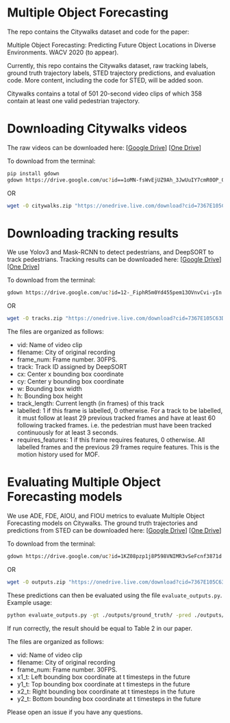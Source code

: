 # Multiple Object Forecasting

The repo contains the Citywalks dataset and code for the paper: 

Multiple Object Forecasting: Predicting Future Object Locations in Diverse Environments. WACV 2020 (to appear).

Currently, this repo contains the Citywalks dataset, raw tracking labels, ground truth trajectory labels, STED trajectory predictions, and evaluation code. More content, including the code for STED, will be added soon.

Citywalks contains a total of 501 20-second video clips of which 358 contain at least one valid pedestrian trajectory.  

# Downloading Citywalks videos
The raw videos can be downloaded here: [[Google Drive](https://drive.google.com/open?id=1oMN-fsWvEjUZ9Ah_3JwUuIY7cmR0OP_Q)] 
[[One Drive](https://1drv.ms/u/s!AlCsPcYF4WdzjGVQzrAPeteUH4rS?e=tET0GY)]

To download from the terminal:
```bash
pip install gdown
gdown https://drive.google.com/uc?id==1oMN-fsWvEjUZ9Ah_3JwUuIY7cmR0OP_Q
```
OR 
```bash
wget -O citywalks.zip "https://onedrive.live.com/download?cid=7367E105C63DAC50&resid=7367E105C63DAC50%211637&authkey=AJmkgXYpBLsX-CM"
```

# Downloading tracking results

We use Yolov3 and Mask-RCNN to detect pedestrians, and DeepSORT to track pedestrians. Tracking results can be downloaded here: [[Google Drive](https://drive.google.com/open?id=12-_FiphR5m0Yd455pem13OVnvCvi-yIn)] [[One Drive](https://onedrive.live.com/?authkey=%21AJvssSoCKvoJ2ew&cid=7367E105C63DAC50&id=7367E105C63DAC50%211635&parId=root&action=locate)]

To download from the terminal:
```bash
gdown https://drive.google.com/uc?id=12-_FiphR5m0Yd455pem13OVnvCvi-yIn
```
OR 
```bash
wget -O tracks.zip "https://onedrive.live.com/download?cid=7367E105C63DAC50&resid=7367E105C63DAC50%211635&authkey=AOlVtKFP76Rhn90"
```

The files are organized as follows:

- vid: Name of video clip
- filename: City of original recording
- frame_num: Frame number. 30FPS.
- track: Track ID assigned by DeepSORT
- cx: Center x bounding box coordinate
- cy: Center y bounding box coordinate
- w: Bounding box width
- h: Bounding box height
- track_length: Current length (in frames) of this track
- labelled: 1 if this frame is labelled, 0 otherwise. For a track to be labelled, it must follow at least 29 previous tracked frames and have at least 60 following tracked frames. i.e. the pedestrian must have been tracked continuously for at least 3 seconds.
- requires_features: 1 if this frame requires features, 0 otherwise. All labelled frames and the previous 29 frames require features. This is the motion history used for MOF.


# Evaluating Multiple Object Forecasting models

We use ADE, FDE, AIOU, and FIOU metrics to evaluate Multiple Object Forecasting models on Citywalks. The ground truth trajectories and predictions from STED can be downloaded here: [[Google Drive](https://drive.google.com/open?id=1KZ08pzp1j8P598VNIMR3vSeFcnf3871d)] [[One Drive](https://1drv.ms/u/s!AlCsPcYF4WdzjGTxFjuPdOkhb-4p?e=3nylt1)]

To download from the terminal:
```bash
gdown https://drive.google.com/uc?id=1KZ08pzp1j8P598VNIMR3vSeFcnf3871d
```
OR 
```bash
wget -O outputs.zip "https://onedrive.live.com/download?cid=7367E105C63DAC50&resid=7367E105C63DAC50%211636&authkey=AFNJWoXVjzfuNVI"
```

These predictions can then be evaluated using the file ```evaluate_outputs.py```. Example usage:

```bash
python evaluate_outputs.py -gt ./outputs/ground_truth/ -pred ./outputs/sted/
``` 

If run correctly, the result should be equal to Table 2 in our paper.

The files are organized as follows:
- vid: Name of video clip
- filename: City of original recording
- frame_num: Frame number. 30FPS.
- x1_t: Left bounding box coordinate at t timesteps in the future
- y1_t: Top bounding box coordinate at t timesteps in the future
- x2_t: Right bounding box coordinate at t timesteps in the future
- y2_t: Bottom bounding box coordinate at t timesteps in the future

Please open an issue if you have any questions.
